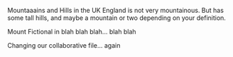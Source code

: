 Mountaaains and Hills in the UK
England is not very mountainous.
But has some tall hills, and maybe a mountain or two depending on your definition.

Mount Fictional in blah blah blah... blah blah

Changing our collaborative file... again
